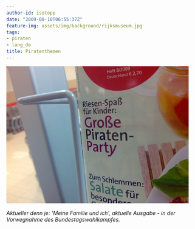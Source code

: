 ```yaml
---
author-id: isotopp
date: "2009-08-10T06:55:37Z"
feature-img: assets/img/background/rijksmuseum.jpg
tags:
- piraten
- lang_de
title: Piratenthemen
---
```


![](/uploads/piratenparty.jpg)

*Aktueller denn je: 'Meine Familie und ich', aktuelle Ausgabe - in der Vorwegnahme des Bundestagswahlkampfes.*
